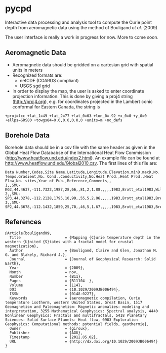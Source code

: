 # pycpd
Interactive data processing and analysis tool to compute the Curie point depth from aeromagnetic data using the method of Bouligand *et al*. (2009)

The user interface is really a work in progress for now.  More to come soon.

## Aeromagnetic Data

- Aeromagnetic data should be gridded on a cartesian grid with spatial units in meters
- Recognized formats are:
    * netCDF (COARDS compliant)
    * USGS sgd grid
- In order to display the map, the user is asked to enter coordinate projection information.  This is done by giving a proj4 string (http://proj4.org), e.g. for coordinates projected in the Lambert conic conformal for Eastern Canada, the string is

```
+proj=lcc +lat_1=49 +lat_2=77 +lat_0=63 +lon_0=-92 +x_0=0 +y_0=0 +ellps=GRS80 +towgs84=0,0,0,0,0,0,0 +units=m +no_defs
```

## Borehole Data

Borehole data should be in a csv file with the same header as given in the Global Heat Flow Datababse of the International Heat Flow Commission (http://www.heatflow.und.edu/index2.html).  An example file can be found at http://www.heatflow.und.edu/Global2010.csv. The first lines of this file are:
```
Data Number,Codes,Site Name,Latitude,Longitude,Elevation,minD,maxD,No. Temps,Gradient,No. Cond.,Conductivity,No.Heat Prod.,Heat Prod.,Heat Flow,No. sites,Year of Pub.,Reference,Comments,,
1,,SMU-KG2,44.4637,-111.7322,1987,28,66,,81,2,1.88,,,,,1983,Brott_etal1983,Williams_etal1995,,
2,,SMU-SP3,44.3278,-112.2128,1795,10,99,,55,5,2.06,,,,,1983,Brott_etal1983,Brott_etal1983,,
3,,SMU-SP2,44.3678,-112.1432,1859,25,70,,46,5,1.67,,,,,1983,Brott_etal1983,Brott_etal1983,,
```


## References
```
@Article{bouligand09,
  Title                    = {Mapping {C}urie temperature depth in the western {U}nited {S}tates with a fractal model for crustal magnetization},
  Author                   = {Bouligand, Claire and Glen, Jonathan M. G. and Blakely, Richard J.},
  Journal                  = {Journal of Geophysical Research: Solid Earth},
  Year                     = {2009},
  Month                    = nov,
  Number                   = {B11},
  Pages                    = {B11104--},
  Volume                   = {114},
  DOI                      = {10.1029/2009JB006494},
  ISSN                     = {0148-0227},
  Keywords                 = {aeromagnetic compilation, Curie temperature isotherm, western United States, Great Basin, 1517 Geomagnetism and Paleomagnetism: Magnetic anomalies: modeling and interpretation, 3255 Mathematical Geophysics: Spectral analysis, 4440 Nonlinear Geophysics: Fractals and multifractals, 5418 Planetary Sciences: Solid Surface Planets: Heat flow, 0903 Exploration Geophysics: Computational methods: potential fields, geothermie},
  Owner                    = {giroux},
  Publisher                = {AGU},
  Timestamp                = {2012.05.02},
  URL                      = {http://dx.doi.org/10.1029/2009JB006494}
}
```
